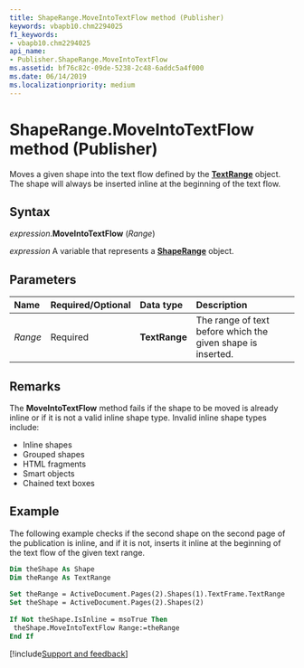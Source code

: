 ```yaml
---
title: ShapeRange.MoveIntoTextFlow method (Publisher)
keywords: vbapb10.chm2294025
f1_keywords:
- vbapb10.chm2294025
api_name:
- Publisher.ShapeRange.MoveIntoTextFlow
ms.assetid: bf76c82c-09de-5238-2c48-6addc5a4f000
ms.date: 06/14/2019
ms.localizationpriority: medium
---
```



# ShapeRange.MoveIntoTextFlow method (Publisher)

Moves a given shape into the text flow defined by the **[TextRange](Publisher.TextRange.md)** object. The shape will always be inserted inline at the beginning of the text flow.


## Syntax

_expression_.**MoveIntoTextFlow** (_Range_)

_expression_ A variable that represents a **[ShapeRange](Publisher.ShapeRange.md)** object.


## Parameters

|Name|Required/Optional|Data type|Description|
|:-----|:-----|:-----|:-----|
|_Range_|Required| **TextRange**|The range of text before which the given shape is inserted.|

## Remarks

The **MoveIntoTextFlow** method fails if the shape to be moved is already inline or if it is not a valid inline shape type. Invalid inline shape types include:

- Inline shapes   
- Grouped shapes   
- HTML fragments    
- Smart objects    
- Chained text boxes
 
## Example

The following example checks if the second shape on the second page of the publication is inline, and if it is not, inserts it inline at the beginning of the text flow of the given text range. 

```vb
Dim theShape As Shape 
Dim theRange As TextRange 
 
Set theRange = ActiveDocument.Pages(2).Shapes(1).TextFrame.TextRange 
Set theShape = ActiveDocument.Pages(2).Shapes(2) 
 
If Not theShape.IsInline = msoTrue Then 
 theShape.MoveIntoTextFlow Range:=theRange 
End If 

```

[!include[Support and feedback](~/includes/feedback-boilerplate.md)]